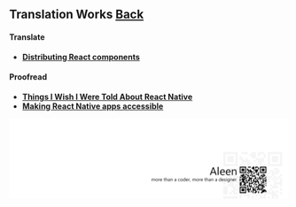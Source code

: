 ## Translation Works [**Back**](./../Readme.md)

#### Translate

- [**Distributing React components**](./distributing_react_components/distributing_react_components.md)

#### Proofread

- [**Things I Wish I Were Told About React Native**](./things_i_wish_i_were_told_about_react/things_i_wish_i_were_told_about_react.md)
- [**Making React Native apps accessible**](./making_react_native_apps_accessible/making_react_native_apps_accessible.md)
 
<a href="http://aleen42.github.io/" target="_blank" ><img src="./../pic/tail.gif"></a>
